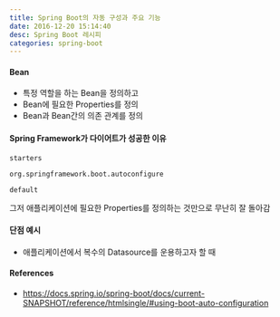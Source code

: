 ```yaml
---
title: Spring Boot의 자동 구성과 주요 기능
date: 2016-12-20 15:14:40
desc: Spring Boot 레시피
categories: spring-boot
---
```


#### Bean

- 특정 역할을 하는 Bean을 정의하고
- Bean에 필요한 Properties를 정의
- Bean과 Bean간의 의존 관계를 정의

#### Spring Framework가 다이어트가 성공한 이유

`starters`

`org.springframework.boot.autoconfigure`

`default`

그저 애플리케이션에 필요한 Properties를 정의하는 것만으로 무난히 잘 돌아감

#### 단점 예시

- 애플리케이션에서 복수의 Datasource를 운용하고자 할 때

#### References

- https://docs.spring.io/spring-boot/docs/current-SNAPSHOT/reference/htmlsingle/#using-boot-auto-configuration